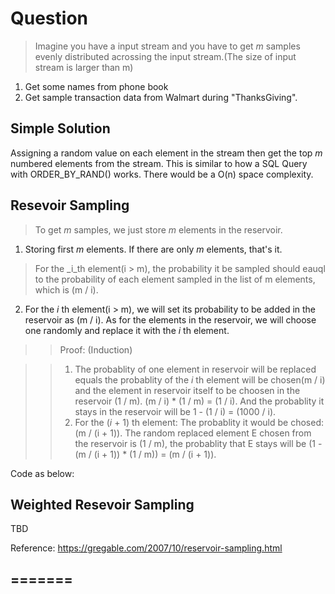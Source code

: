 # Question
> Imagine you have a input stream and you have to get _m_ samples evenly distributed acrossing the input stream.(The size of input stream is larger than m)

1. Get some names from phone book
2. Get sample transaction data from Walmart during "ThanksGiving".

## Simple Solution
Assigning a random value on each element in the stream then get the top _m_ numbered elements from the stream. This is similar to how a SQL Query with ORDER_BY_RAND() works. There would be a O(n) space complexity.

## Resevoir Sampling
> To get _m_ samples, we just store _m_ elements in the reservoir.

1. Storing first _m_ elements. If there are only _m_ elements, that's it.

> For the _i_th element(i > m), the probability it be sampled should eauql to the probability of each element sampled in the list of m elements, which is (m / i). 

2. For the _i_ th element(i > m), we will set its probability to be added in the reservoir as (m / i). As for the elements in the reservoir, we will choose one randomly and replace it with the _i_ th element.

>> Proof: (Induction)

 
>>1. The probablity of one element in reservoir will be replaced equals the probablity of the _i_ th element will be chosen(m / i) and the element in reservoir itself to be choosen in the reservoir (1 / m). (m / i) * (1 / m) = (1 / i). And the probablity it stays in the reservoir will be 1 - (1 / i) = (1000 / i). 
>>2. For the (_i_ + 1) th element: The probablity it would be chosed: (m / (i + 1)). The random replaced element E chosen from the reservoir is (1 / m), the probablity that E stays will be (1 - (m / (i + 1)) * (1 / m)) = (m / (i + 1)).

Code as below:

## Weighted Resevoir Sampling

TBD

Reference: https://gregable.com/2007/10/reservoir-sampling.html

=======
-------
